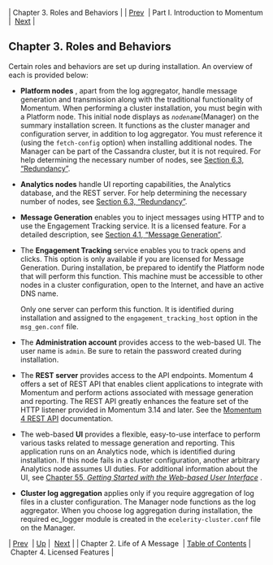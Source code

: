 | Chapter 3. Roles and Behaviors |
| [Prev](loam)  | Part I. Introduction to Momentum |  [Next](licensed_features) |

## Chapter 3. Roles and Behaviors

Certain roles and behaviors are set up during installation. An overview of each is provided below:

*   **Platform nodes** , apart from the log aggregator, handle message generation and transmission along with the traditional functionality of Momentum. When performing a cluster installation, you must begin with a Platform node. This initial node displays as *`nodename`*(Manager) on the summary installation screen. It functions as the cluster manager and configuration server, in addition to log aggregator. You must reference it (using the `fetch-config` option) when installing additional nodes. The Manager can be part of the Cassandra cluster, but it is not required. For help determining the necessary number of nodes, see [Section 6.3, “Redundancy”](byb.redundancy "6.3. Redundancy").

*   **Analytics nodes**       handle UI reporting capabilities, the Analytics database, and the REST server. For help determining the necessary number of nodes, see [Section 6.3, “Redundancy”](byb.redundancy "6.3. Redundancy").

*   **Message Generation**            enables you to inject messages using HTTP and to use the Engagement Tracking service. It is a licensed feature. For a detailed description, see [Section 4.1, “Message Generation”](licensed_features#licensed_features.message.generation "4.1. Message Generation").

*   The **Engagement Tracking**          service enables you to track opens and clicks. This option is only available if you are licensed for Message Generation. During installation, be prepared to identify the Platform node that will perform this function. This machine must be accessible to other nodes in a cluster configuration, open to the Internet, and have an active DNS name.

    Only one server can perform this function. It is identified during installation and assigned to the `engagement_tracking_host` option in the `msg_gen.conf` file.

*   The **Administration account**         provides access to the web-based UI. The user name is `admin`. Be sure to retain the password created during installation.

*   The **REST server**        provides access to the API endpoints. Momentum 4 offers a set of REST API that enables client applications to integrate with Momentum and perform actions associated with message generation and reporting. The REST API greatly enhances the feature set of the HTTP listener provided in Momentum 3.14 and later. See the [Momentum 4 REST API](https://support.messagesystems.com/docs/web-rest/v1_index.html) documentation.

*   The web-based **UI** provides a flexible, easy-to-use interface to perform various tasks related to message generation and reporting. This application runs on an Analytics node, which is identified during installation. If this node fails in a cluster configuration, another arbitrary Analytics node assumes UI duties. For additional information about the UI, see [Chapter 55, *Getting Started with the Web-based User Interface*](web-ui "Chapter 55. Getting Started with the Web-based User Interface") .

*   **Cluster log aggregation**                 applies only if you require aggregation of log files in a cluster configuration. The Manager node functions as the log aggregator. When you choose log aggregation during installation, the required ec_logger module is created in the `ecelerity-cluster.conf` file on the Manager.

| [Prev](loam)  | [Up](p.intro) |  [Next](licensed_features) |
| Chapter 2. Life of A Message  | [Table of Contents](index) |  Chapter 4. Licensed Features |

